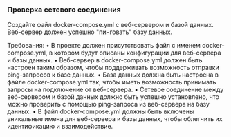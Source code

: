 
### Проверка сетевого соединения

Создайте файл docker-compose.yml с веб-сервером и базой данных. Веб-сервер должен успешно "пинговать" базу данных.

Требования:
•	В проекте должен присутствовать файл с именем docker-compose.yml, в котором будут описаны конфигурации для веб-сервера и базы данных.
•	Веб-сервер в docker-compose.yml должен быть настроен таким образом, чтобы поддерживать возможность отправки ping-запросов к базе данных.
•	База данных должна быть настроена в файле docker-compose.yml так, чтобы иметь возможность принимать запросы на подключение от веб-сервера.
•	Сетевое соединение между веб-сервером и базой данных должно быть успешно установлено, что можно проверить с помощью ping-запроса из веб-сервера на базу данных.
•	В файл docker-compose.yml должны быть включены уникальные имена для веб-сервера и базы данных, чтобы облегчить их идентификацию и взаимодействие.